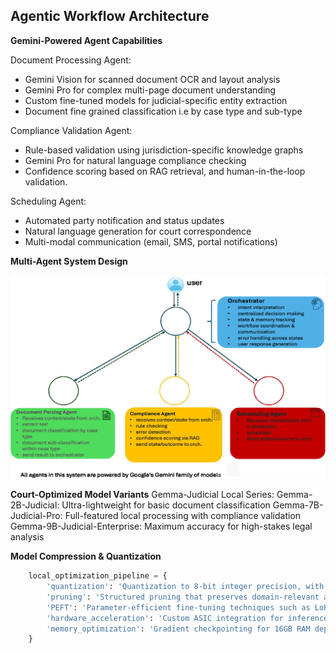 ## Agentic Workflow Architecture
**Gemini-Powered Agent Capabilities**

Document Processing Agent:
- Gemini Vision for scanned document OCR and layout analysis
- Gemini Pro for complex multi-page document understanding
- Custom fine-tuned models for judicial-specific entity extraction
- Document fine grained classification i.e by case type and sub-type

Compliance Validation Agent:
- Rule-based validation using jurisdiction-specific knowledge graphs
- Gemini Pro for natural language compliance checking
- Confidence scoring based on RAG retrieval, and human-in-the-loop validation.

Scheduling Agent:
- Automated party notification and status updates
- Natural language generation for court correspondence
- Multi-modal communication (email, SMS, portal notifications)


**Multi-Agent System Design**

![Agentic Workflow](./agentic.jpg)

**Court-Optimized Model Variants**
Gemma-Judicial Local Series:
Gemma-2B-Judicial: Ultra-lightweight for basic document classification
Gemma-7B-Judicial-Pro: Full-featured local processing with compliance validation
Gemma-9B-Judicial-Enterprise: Maximum accuracy for high-stakes legal analysis


**Model Compression & Quantization**

```python
    local_optimization_pipeline = {
        'quantization': 'Quantization to 8-bit integer precision, with minimal impact on task performance.',
        'pruning': 'Structured pruning that preserves domain-relevant attention heads and neuron groups',
        'PEFT': 'Parameter-efficient fine-tuning techniques such as LoRA for efficient legal domain adaptation using low-rank parameter updates',
        'hardware_acceleration': 'Custom ASIC integration for inference',
        'memory_optimization': 'Gradient checkpointing for 16GB RAM deployment'
    }

